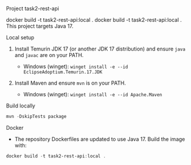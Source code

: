 Project task2-rest-api

docker build -t task2-rest-api:local .
docker build -t task2-rest-api:local .
This project targets Java 17.

Local setup
1. Install Temurin JDK 17 (or another JDK 17 distribution) and ensure `java` and `javac` are on your PATH.
   - Windows (winget): `winget install -e --id EclipseAdoptium.Temurin.17.JDK`

2. Install Maven and ensure `mvn` is on your PATH.
   - Windows (winget): `winget install -e --id Apache.Maven`

Build locally
```powershell
mvn -DskipTests package
```

Docker
- The repository Dockerfiles are updated to use Java 17. Build the image with:
```powershell
docker build -t task2-rest-api:local .
```
